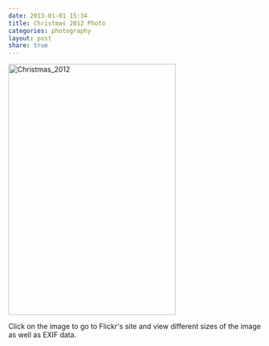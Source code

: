 ```yaml
---
date: 2013-01-01 15:34
title: Christmas 2012 Photo
categories: photography
layout: post
share: true
---
```


<a href="http://www.flickr.com/photos/91731286@N05/8333867996/" title="Christmas_2012 by Simon G.A. Wolf, on Flickr"><img src="http://farm9.staticflickr.com/8363/8333867996_b912e68b7c.jpg" width="333" height="500" alt="Christmas_2012"></a>

Click on the image to go to Flickr's site and view different sizes of the image as well as EXIF data.
